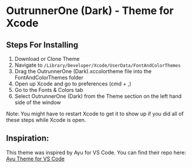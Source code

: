 # OutrunnerOne (Dark) - Theme for Xcode

## Steps For Installing

1. Download or Clone Theme 
2. Navigate to `/Library/Developer/Xcode/UserData/FontAndColorThemes`
3. Drag the OutrunnerOne (Dark).xccolortheme file into the FontAndColorThemes folder
4. Open up Xcode and go to preferences (cmd + ,)
5. Go to the Fonts & Colors tab
6. Select OutrunnerOne (Dark) from the Theme section on the left hand side of the window

Note: You might have to restart Xcode to get it to show up if you did all of these steps while Xcode is open.

## Inspiration:

This theme was inspired by Ayu for VS Code. You can find their repo here: [Ayu Theme for VS Code](https://github.com/dempfi/ayu)

